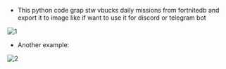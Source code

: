 * This python code grap stw vbucks daily missions from fortnitedb and export it to image like if want to use it for discord or telegram bot


![1](https://github.com/user-attachments/assets/15562714-cd48-49d0-8bfd-bd512bda91cd)


* Another example:

![2](https://github.com/user-attachments/assets/64d86068-36bc-4814-b31a-7d51c4e37dca)
